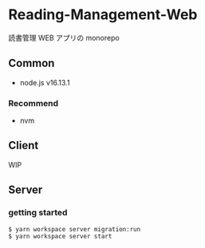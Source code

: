 # Reading-Management-Web

読書管理 WEB アプリの monorepo

## Common

- node.js v16.13.1

### Recommend

- nvm

## Client

WIP

## Server

### getting started

```shell
$ yarn workspace server migration:run
$ yarn workspace server start
```
